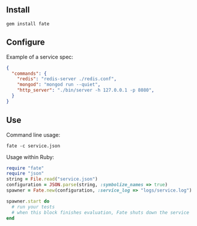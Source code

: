 ## Install

    gem install fate

## Configure

Example of a service spec:

```json
{
  "commands": {
    "redis": "redis-server ./redis.conf",
    "mongod": "mongod run --quiet",
    "http_server": "./bin/server -h 127.0.0.1 -p 8080",
  }
}

```

## Use

Command line usage:

    fate -c service.json



Usage within Ruby:

```ruby
require "fate"
require "json"
string = File.read("service.json")
configuration = JSON.parse(string, :symbolize_names => true)
spawner = Fate.new(configuration, :service_log => "logs/service.log")

spawner.start do
  # run your tests
  # when this block finishes evaluation, Fate shuts down the service
end
```
